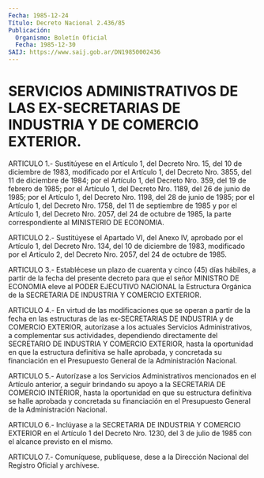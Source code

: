 ```yaml
---
Fecha: 1985-12-24
Título: Decreto Nacional 2.436/85
Publicación:
  Organismo: Boletín Oficial
  Fecha: 1985-12-30
SAIJ: https://www.saij.gob.ar/DN19850002436
---
```

# SERVICIOS ADMINISTRATIVOS DE LAS EX-SECRETARIAS DE INDUSTRIA Y DE COMERCIO EXTERIOR.

<a id="1"></a>
ARTICULO  1.-  Sustitúyese  en  el Artículo 1, del Decreto Nro. 15, del 10 de diciembre de 1983, modificado  por  el  Artículo  1,  del Decreto  Nro. 3855, del 11 de diciembre de 1984; por el Artículo 1, del Decreto  Nro.  359,  del 19 de febrero de 1985; por el Artículo 1, del Decreto Nro. 1189,  del 26 de junio de 1985; por el Artículo 1, del Decreto Nro. 1198, del  28 de junio de 1985; por el Artículo 1, del Decreto Nro. 1758, del 11  de  septiembre  de  1985 y por el Artículo  1, del Decreto Nro. 2057, del 24 de octubre de  1985,  la parte correspondiente al MINISTERIO DE ECONOMIA.

<a id="2"></a>
ARTICULO  2.-  Sustitúyese  el  Apartado VI, del Anexo IV, aprobado por el Artículo 1, del Decreto Nro.  134,  del  10  de diciembre de 1983, modificado por el Artículo 2, del Decreto Nro.  2057,  del 24 de octubre de 1985.

<a id="3"></a>
ARTICULO  3.-  Establécese  un  plazo de cuarenta y cinco (45) días hábiles, a partir de la fecha del  presente  decreto  para  que  el señor  MINISTRO  DE  ECONOMIA  eleve al PODER EJECUTIVO NACIONAL la Estructura  Orgánica  de  la SECRETARIA  DE  INDUSTRIA  Y  COMERCIO EXTERIOR.

<a id="4"></a>
ARTICULO  4.-  En  virtud  de  las  modificaciones  que se operan a partir  de  la  fecha  en las estructuras de las ex-SECRETARIAS  DE INDUSTRIA  y  de  COMERCIO  EXTERIOR,  autorízase  a  los  actuales Servicios  Administrativos,    a    complementar  sus  actividades, dependiendo directamente del SECRETARIO  DE  INDUSTRIA  Y  COMERCIO EXTERIOR,  hasta la oportunidad en que la estructura definitiva  se halle aprobada,  y  concretada  su  financiación  en el Presupuesto General de la Administración Nacional.

<a id="5"></a>
ARTICULO 5.- Autorízase a los Servicios Administrativos mencionados  en el Artículo anterior, a seguir brindando su apoyo a la SECRETARIA  DE COMERCIO INTERIOR, hasta la oportunidad en que su estructura definitiva se halle aprobada y concretada su financiación  en   el  Presupuesto  General  de  la  Administración Nacional.

<a id="6"></a>
ARTICULO  6.-  Inclúyase  a  la  SECRETARIA DE INDUSTRIA Y COMERCIO EXTERIOR en el Artículo 1 del Decreto  Nro. 1230, del 3 de julio de 1985 con el alcance previsto en el mismo.

<a id="7"></a>
ARTICULO  7.- Comuníquese, publíquese, dese a la Dirección Nacional del Registro Oficial y archívese.